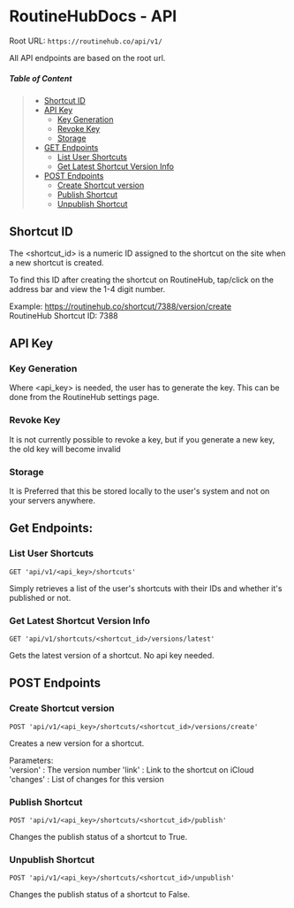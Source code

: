 # RoutineHubDocs - API

Root URL: `https://routinehub.co/api/v1/`

All API endpoints are based on the root url. 

##### Table of Content

> * [Shortcut ID](#shortcut-id)
> * [API Key](#api-key)<br>
>   * [Key Generation](#key-generation)<br>
>   * [Revoke Key](#revoke-key)<br>
>   * [Storage](#storage)<br>
> * [GET Endpoints](#get-endpoints)<br>
>   * [List User Shortcuts](#list-user-shortcuts)<br>
>   * [Get Latest Shortcut Version Info](#get-latest-shortcut-version)<br>
> * [POST Endpoints](#post-endpoints)<br>
>   * [Create Shortcut version](#create-shortcut-version)<br>
>   * [Publish Shortcut](#publish-shortcut)<br>
>   * [Unpublish Shortcut](#unpublish-shortcut)<br>

## Shortcut ID
The <shortcut_id> is a numeric ID assigned to the shortcut on the site when a new shortcut is created.

To find this ID after creating the shortcut on RoutineHub, tap/click on the address bar and view the 1-4 digit number.

Example: https://routinehub.co/shortcut/7388/version/create<br>
RoutineHub Shortcut ID: 7388


## API Key

### Key Generation
Where <api_key> is needed, the user has to generate the key. This can be done from the RoutineHub settings page. 

### Revoke Key
It is not currently possible to revoke a key, but if you generate a new key, the old key will become invalid 

### Storage
It is Preferred that this be stored locally to the user's system and not on your servers anywhere.


## Get Endpoints:

### List User Shortcuts
`GET 'api/v1/<api_key>/shortcuts'`

Simply retrieves a list of the user's shortcuts with their IDs and whether it's published or not.

### Get Latest Shortcut Version Info
`GET 'api/v1/shortcuts/<shortcut_id>/versions/latest'`

Gets the latest version of a shortcut. No api key needed.

## POST Endpoints

### Create Shortcut version
`POST 'api/v1/<api_key>/shortcuts/<shortcut_id>/versions/create'`

Creates a new version for a shortcut. 

Parameters:<br>
'version' : The version number
'link' : Link to the shortcut on iCloud
'changes' : List of changes for this version

### Publish Shortcut
`POST 'api/v1/<api_key>/shortcuts/<shortcut_id>/publish'`

Changes the publish status of a shortcut to True.

### Unpublish Shortcut
`POST 'api/v1/<api_key>/shortcuts/<shortcut_id>/unpublish'`

Changes the publish status of a shortcut to False.


